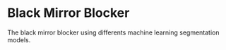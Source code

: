 # Black Mirror Blocker
 The black mirror blocker using differents machine learning segmentation models.
